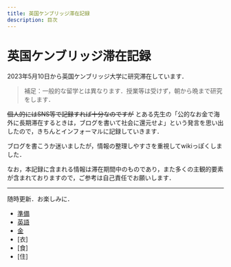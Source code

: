 ```yaml
---
title: 英国ケンブリッジ滞在記録
description: 目次
---
```


# 英国ケンブリッジ滞在記録

2023年5月10日から英国ケンブリッジ大学に研究滞在しています．

> 補足：一般的な留学とは異なります．授業等は受けず，朝から晩まで研究をします．

~~個人的にはSNS等で記録すれば十分なのですが~~
とある先生の「公的なお金で海外に長期滞在するときは，ブログを書いて社会に還元せよ」という発言を思い出したので，きちんとインフォーマルに記録していきます．

ブログを書こうか迷いましたが，情報の整理しやすさを重視してwikiっぽくしました．

なお，本記録に含まれる情報は滞在期間中のものであり，また多くの主観的要素が含まれておりますので，ご参考は自己責任でお願いします．

---

随時更新．お楽しみに．

- [準備](./preliminaries)
- [英語](./english)
- [金](./finance)
- [衣]
- [食]
- [住]


